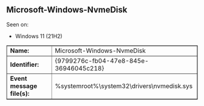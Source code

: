 ## Microsoft-Windows-NvmeDisk

Seen on:
* Windows 11 (21H2)

<table border="1" class="docutils">
  <tbody>
    <tr>
      <td><b>Name:</b></td>
      <td>Microsoft-Windows-NvmeDisk</td>
    </tr>
    <tr>
      <td><b>Identifier:</b></td>
      <td>{9799276c-fb04-47e8-845e-36946045c218}</td>
    </tr>
    <tr>
      <td><b>Event message file(s):</b></td>
      <td>%systemroot%\system32\drivers\nvmedisk.sys</td>
    </tr>
  </tbody>
</table>

&nbsp;

